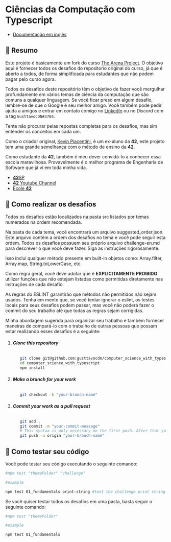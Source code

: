 # Ciências da Computação com Typescript

- [Documentação em inglês](https://github.com/gusttavocdn/computer_science_with_typescript/blob/main/README.md)

## :page_with_curl: Resumo

Este projeto é basicamente um fork do curso [The Arena Project](https://www.thearenaproject.co/).
O objetivo aqui é
fornecer todos os desafios do
repositorio original do curso, já que é aberto a todos, de forma simplificada para estudantes que não podem pagar pelo
curso agora.

Todos os desafios deste repositório têm o objetivo de fazer você mergulhar profundamente em vários temas de ciência da
computação que são comuns a qualquer linguagem.
Se você ficar preso em algum desafio, lembre-se de que o Google é seu
melhor amigo.
Você também pode pedir ajuda a amigos e entrar em contato comigo no [LinkedIn](https://www.linkedin.com/in/gustavocdn/)
ou no Discord com a tag
`GusttavoCDN#3784`.

Tente não procurar pelas repostas completas para os desafios, mas sim entender os conceitos em cada um.

Como o criador original, [Kevin Piacentini](https://github.com/kevinpiac), é um ex-aluno da **42**, este projeto tem uma
grande semelhança com o método de
ensino da **42**.

Como estudante da **42**, também é meu dever convidá-lo a conhecer essa escola maravilhosa.
Provavelmente é o melhor programa de Engenharia
de Software que já vi em toda minha vida.

- [**42**SP](https://www.**42**sp.org.br/)
- [**42** Youtube Channel](https://www.youtube.com/c/ForadaNormaPodcast)
- [Ecole **42**](https://**42**.fr/en/homepage/)

## :rocket: Como realizar os desafios

Todos os desafios estão localizados na pasta src listados por temas numerados na ordem recomendada.

Na pasta de cada tema, você encontrará um arquivo suggested_order.json. Este arquivo contém a ordem dos desafios no tema
e você pode seguir esta ordem. Todos os desafios possuem seu próprio arquivo challenge-en.md para descrever o que você
deve fazer. Siga as instruções rigorosamente.

Isso inclui qualquer método presente em built-in objetos como: Array.filter, Array.map, String.toLowerCase, etc.

Como regra geral, você deve adotar que é **EXPLICITAMENTE PROIBIDO** utilizar funções que não estejam listadas como
permitidas diretamente nas instruções de cada desafio.

As regras do ESLINT garantirão que métodos não permitidos não sejam usados. Tenha em mente que, se você tentar ignorar o
eslint, os testes locais para seus desafios podem passar, mas você não poderá fazer o commit do seu trabalho até que
todas as regras sejam corrigidas.

Minha abordagem sugerida para organizar seu trabalho e também fornecer maneiras de compará-lo com o trabalho de outras
pessoas que possam estar realizando esses desafios é a seguinte:

1. ###### **_Clone this repository_**
   ```bash
      git clone git@github.com:gusttavocdn/computer_science_with_typescript.git
      cd computer_science_with_typescript
      npm install
   ```

2. ###### **_Make a branch for your work_**

   ```bash
      git checkout -b "your-branch-name"
   ```

3. ###### **_Commit your work as a pull request_**
   ```bash
      git add .
      git commit -m "your-commit-message"
      # This syntax is only necessary on the first push. After that you can use "git push"
      git push -u origin "your-branch-name" 
   ```

## :rocket: Como testar seu código

Você pode testar seu código executando o seguinte comando:

```bash
#npm test "themeFolder" "challenge"

#example

npm test 01_fundamentals print-string #test the challenge print string on fundamentals
```

Se você quiser testar todos os desafios em uma pasta, basta seguir o seguinte comando:

```bash
#npm test "themeFolder"

#example

npm test 01_fundamentals
```
